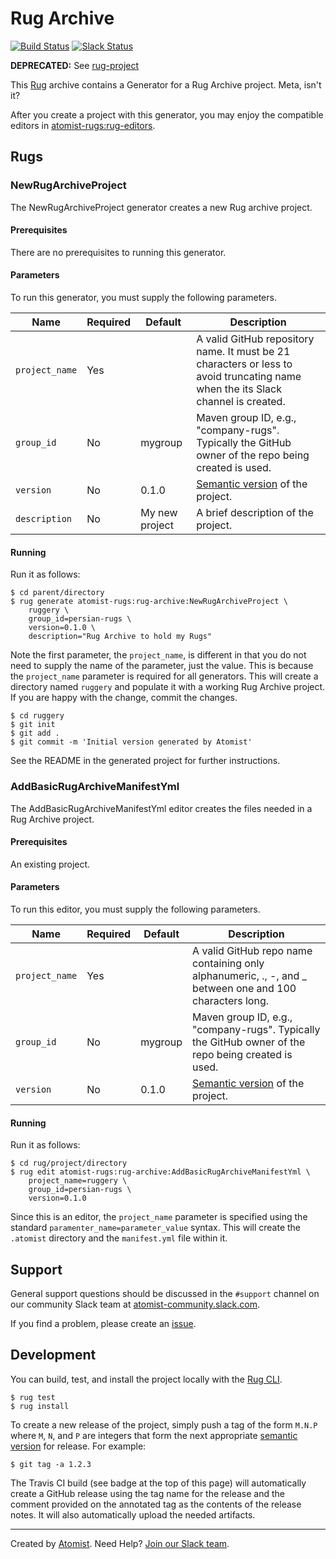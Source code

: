 # Rug Archive

[![Build Status](https://travis-ci.org/atomist-rugs/rug-archive.svg?branch=master)](https://travis-ci.org/atomist-rugs/rug-archive)
[![Slack Status](https://join.atomist.com/badge.svg)](https://join.atomist.com)

**DEPRECATED:** See [rug-project][]

[rug-project]: https://github.com/atomist-rugs/rug-project

This [Rug][rug] archive contains a Generator for a Rug Archive
project.  Meta, isn't it?

[rug]: http://docs.atomist.com/

After you create a project with this generator, you may enjoy the compatible editors in [atomist-rugs:rug-editors](https://github.com/atomist-rugs/rug-editors).

## Rugs

### NewRugArchiveProject

The NewRugArchiveProject generator creates a new Rug archive project.

#### Prerequisites

There are no prerequisites to running this generator.

#### Parameters

To run this generator, you must supply the following parameters.

Name | Required | Default | Description
-----|----------|---------|------------
`project_name` | Yes | |  A valid GitHub repository name.  It must be 21 characters or less to avoid truncating name when the its Slack channel is created.
`group_id` | No | mygroup |  Maven group ID, e.g., "company-rugs".  Typically the GitHub owner of the repo being created is used.
`version` | No | 0.1.0 | [Semantic version][semver] of the project.
`description` | No | My new project | A brief description of the project.

[semver]: http://semver.org

#### Running

Run it as follows:

```
$ cd parent/directory
$ rug generate atomist-rugs:rug-archive:NewRugArchiveProject \
    ruggery \
    group_id=persian-rugs \
    version=0.1.0 \
    description="Rug Archive to hold my Rugs"
```

Note the first parameter, the `project_name`, is different in that you
do not need to supply the name of the parameter, just the value.  This
is because the `project_name` parameter is required for all
generators.  This will create a directory named `ruggery` and populate
it with a working Rug Archive project.  If you are happy with the
change, commit the changes.

```
$ cd ruggery
$ git init
$ git add .
$ git commit -m 'Initial version generated by Atomist'
```

See the README in the generated project for further instructions.

### AddBasicRugArchiveManifestYml

The AddBasicRugArchiveManifestYml editor creates the files needed in a
Rug Archive project.

#### Prerequisites

An existing project.

#### Parameters

To run this editor, you must supply the following parameters.

Name | Required | Default | Description
-----|----------|---------|------------
`project_name` | Yes | |  A valid GitHub repo name containing only alphanumeric, ., -, and _ between one and 100 characters long.
`group_id` | No | mygroup |  Maven group ID, e.g., "company-rugs".  Typically the GitHub owner of the repo being created is used.
`version` | No | 0.1.0 | [Semantic version][semver] of the project.

#### Running

Run it as follows:

```
$ cd rug/project/directory
$ rug edit atomist-rugs:rug-archive:AddBasicRugArchiveManifestYml \
    project_name=ruggery \
    group_id=persian-rugs \
    version=0.1.0
```

Since this is an editor, the `project_name` parameter is specified
using the standard `paramenter_name=parameter_value` syntax.  This
will create the `.atomist` directory and the `manifest.yml` file
within it.

## Support

General support questions should be discussed in the `#support`
channel on our community Slack team
at [atomist-community.slack.com][slack].

If you find a problem, please create an [issue][].

[issue]: https://github.com/atomist-rugs/rug-archive/issues

## Development

You can build, test, and install the project locally with
the [Rug CLI][cli].

[cli]: https://github.com/atomist/rug-cli

```
$ rug test
$ rug install
```

To create a new release of the project, simply push a tag of the form
`M.N.P` where `M`, `N`, and `P` are integers that form the next
appropriate [semantic version][semver] for release.  For example:

[semver]: http://semver.org

```
$ git tag -a 1.2.3
```

The Travis CI build (see badge at the top of this page) will
automatically create a GitHub release using the tag name for the
release and the comment provided on the annotated tag as the contents
of the release notes.  It will also automatically upload the needed
artifacts.

---
Created by [Atomist][atomist].
Need Help?  [Join our Slack team][slack].

[atomist]: https://www.atomist.com/
[slack]: https://join.atomist.com/

